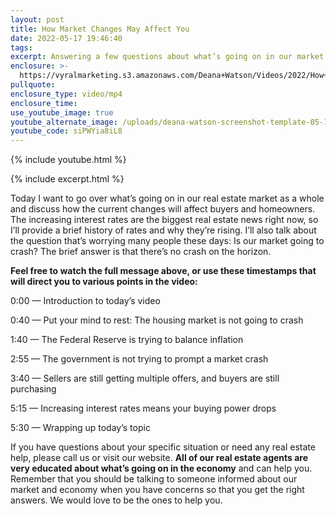 ```yaml
---
layout: post
title: How Market Changes May Affect You
date: 2022-05-17 19:46:40
tags:
excerpt: Answering a few questions about what’s going on in our market these days.
enclosure: >-
  https://vyralmarketing.s3.amazonaws.com/Deana+Watson/Videos/2022/How+Market+Changes+May+Affect+You.mp4
pullquote:
enclosure_type: video/mp4
enclosure_time:
use_youtube_image: true
youtube_alternate_image: /uploads/deana-watson-screenshot-template-05-17-yt.jpeg
youtube_code: siPWYia8iL8
---
```

{% include youtube.html %}

{% include excerpt.html %}

Today I want to go over what’s going on in our real estate market as a whole and discuss how the current changes will affect buyers and homeowners. The increasing interest rates are the biggest real estate news right now, so I’ll provide a brief history of rates and why they’re rising. I’ll also talk about the question that’s worrying many people these days: Is our market going to crash? The brief answer is that there’s no crash on the horizon.&nbsp;

**Feel free to watch the full message above, or use these timestamps that will direct you to various points in the video:**

0:00 — Introduction to today’s video

0:40 — Put your mind to rest: The housing market is not going to crash

1:40 — The Federal Reserve is trying to balance inflation

2:55 — The government is not trying to prompt a market crash

3:40 — Sellers are still getting multiple offers, and buyers are still purchasing

5:15 — Increasing interest rates means your buying power drops

5:30 — Wrapping up today’s topic

If you have questions about your specific situation or need any real estate help, please call us or visit our website. **All of our real estate agents are very educated about what’s going on in the economy** and can help you. Remember that you should be talking to someone informed about our market and economy when you have concerns so that you get the right answers. We would love to be the ones to help you.
